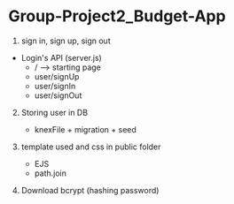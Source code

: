 # Group-Project2_Budget-App
1. sign in, sign up, sign out
- Login's API    (server.js)
    - /    --> starting page
    - user/signUp  
    - user/signIn   
    - user/signOut 

2. Storing user in DB
    - knexFile + migration + seed

3. template used and css in public folder
    - EJS
    - path.join

4. Download bcrypt (hashing password)

 
